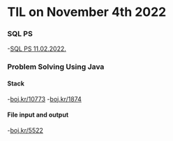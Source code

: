 # **TIL on November 4th 2022**
### SQL PS
-[SQL PS 11.02.2022.](../../../Problem%20Solving/SQL/11-02-2022.md)
### Problem Solving Using Java
#### Stack
-[boj.kr/10773](../../../Problem%20Solving/boj/Stack/j10773-11-03-2022.java)
-[boj.kr/1874](../../../Problem%20Solving/boj/Stack/j1874-11-03-2022.java)

#### File input and output
-[boj.kr/5522](../../../Problem%20Solving/boj/File%20input%20and%20output/j5522-11-03-2022.java)